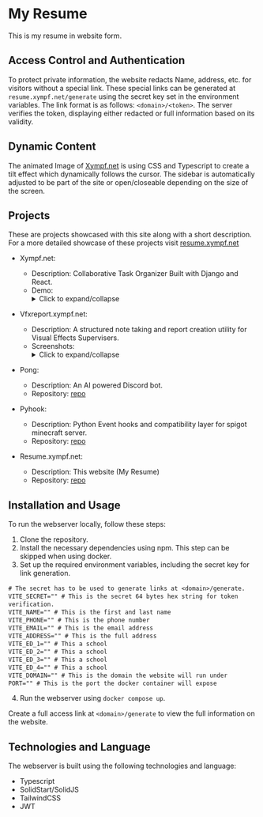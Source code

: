 # My Resume

This is my resume in website form.

## Access Control and Authentication

To protect private information, the website redacts Name, address, etc. for visitors without a special link. These special links can be generated at `resume.xympf.net/generate` using the secret key set in the environment variables. The link format is as follows: `<domain>/<token>`. The server verifies the token, displaying either redacted or full information based on its validity.

## Dynamic Content

The animated Image of [Xympf.net](https://xympf.net) is using CSS and Typescript to create a tilt effect which dynamically follows the cursor.
The sidebar is automatically adjusted to be part of the site or open/closeable depending on the size of the screen.

## Projects

These are projects showcased with this site along with a short description. For a more detailed showcase of these projects visit [resume.xympf.net](https://resume.xympf.net)

- Xympf.net:
  - Description: Collaborative Task Organizer Built with Django and React.
  - Demo:<details><summary>Click to expand/collapse</summary>
      ![Screenshot](./public/xympf.net.webp)
    </details>

- Vfxreport.xympf.net:
  - Description: A structured note taking and report creation utility for Visual Effects Supervisers.
  - Screenshots:<details><summary>Click to expand/collapse</summary>
      ![Screenshot](./public/vfxreport-main-page.png)
      ![Screenshot](./public/vfxreport-scene-page.png)
      ![Screenshot](./public/vfxreport-concept-page.png)
    </details>

- Pong:
  - Description: An AI powered Discord bot.
  - Repository: [repo](https://github.com/moonymax/pong)

- Pyhook:
  - Description: Python Event hooks and compatibility layer for spigot minecraft server.
  - Repository: [repo](https://github.com/moonymax/pyhook)

- Resume.xympf.net:
  - Description: This website (My Resume)
  - Repository: [repo](https://github.com/moonymax/resume)

## Installation and Usage

To run the webserver locally, follow these steps:

1. Clone the repository.
2. Install the necessary dependencies using npm. This step can be skipped when using docker.
3. Set up the required environment variables, including the secret key for link generation.<br>
```
# The secret has to be used to generate links at <domain>/generate.
VITE_SECRET="" # This is the secret 64 bytes hex string for token verification.
VITE_NAME="" # This is the first and last name
VITE_PHONE="" # This is the phone number
VITE_EMAIL="" # This is the email address
VITE_ADDRESS="" # This is the full address
VITE_ED_1="" # This a school
VITE_ED_2="" # This a school
VITE_ED_3="" # This a school
VITE_ED_4="" # This a school
VITE_DOMAIN="" # This is the domain the website will run under
PORT="" # This is the port the docker container will expose
```
4. Run the webserver using `docker compose up`.

Create a full access link at `<domain>/generate` to view the full information on the website.

## Technologies and Language

The webserver is built using the following technologies and language:

- Typescript
- SolidStart/SolidJS
- TailwindCSS
- JWT
